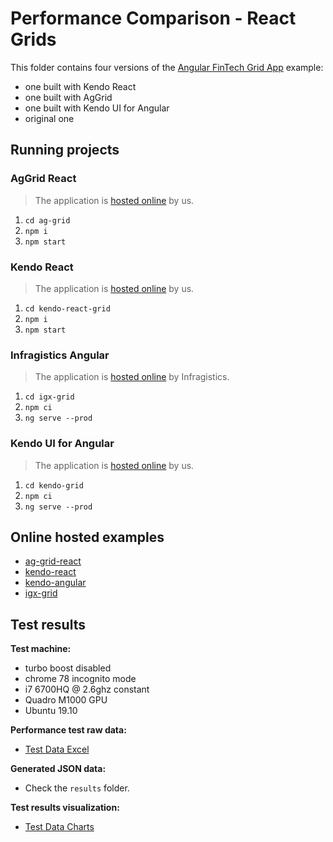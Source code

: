 # Performance Comparison - React Grids

This folder contains four versions of the [Angular FinTech Grid App](https://www.infragistics.com/resources/sample-applications/angular-fintech-grid) example:
- one built with Kendo React
- one built with AgGrid
- one built with Kendo UI for Angular
- original one

## Running projects

### AgGrid React

> The application is [hosted online](https://vladimirivanoviliev.github.io/ag-grid-test/) by us.

1. `cd ag-grid`
1. `npm i`
1. `npm start`

### Kendo React

> The application is [hosted online](https://vladimirivanoviliev.github.io/grid-test/) by us.

1. `cd kendo-react-grid`
1. `npm i`
1. `npm start`

### Infragistics Angular

> The application is [hosted online](https://www.infragistics.com/angular-demos/finjs-sample) by Infragistics.

1. `cd igx-grid`
1. `npm ci`
1. `ng serve --prod`

### Kendo UI for Angular

> The application is [hosted online](https://tsvetomir.github.io/static/1cc4e3e3/) by us.

1. `cd kendo-grid`
1. `npm ci`
1. `ng serve --prod`

## Online hosted examples
- [ag-grid-react](https://vladimirivanoviliev.github.io/ag-grid-test/)
- [kendo-react](https://vladimirivanoviliev.github.io/grid-test/ )
- [kendo-angular](https://tsvetomir.github.io/static/1cc4e3e3/)
- [igx-grid](https://tsvetomir.github.io/static/7017cf22/)

## Test results

**Test machine:**
- turbo boost disabled
- chrome 78 incognito mode
- i7 6700HQ @ 2.6ghz constant
- Quadro M1000 GPU
- Ubuntu 19.10

**Performance test raw data:**
- [Test Data Excel](https://drive.google.com/file/d/1jf-TfsoZlaOk2sWTPL4tTxdBDuTF6v6i/view?usp=sharing)

**Generated JSON data:**
- Check the `results` folder.

**Test results visualization:**
- [Test Data Charts](https://kendo-react-performance-comparison-aggrid.stackblitz.io/)

